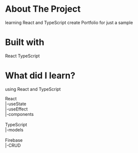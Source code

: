 # About The Project

learning React and TypeScript
create Portfolio for just a sample

# Built with

React TypeScript

# What did I learn?

using React and TypeScript

React<br>
|-useState<br>
|-useEffect<br>
|-components<br>
<br>
TypeScript<br>
|-models<br>
<br>
Firebase<br>
|-CRUD<br>
<br>
